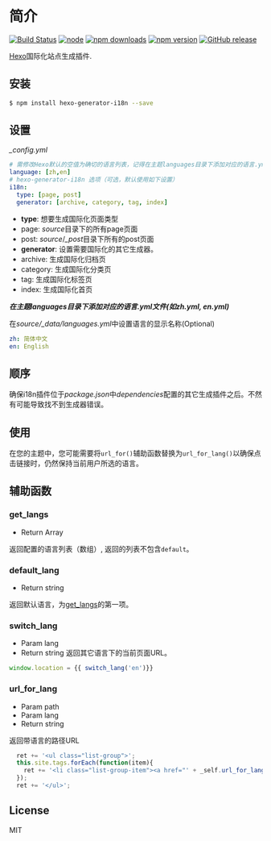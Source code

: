 # 简介

[![Build Status](https://travis-ci.org/Jamling/hexo-generator-i18n.svg?branch=master)](https://travis-ci.org/Jamling/hexo-generator-i18n)
[![node](https://img.shields.io/node/v/hexo-generator-i18n.svg)](https://www.npmjs.com/package/hexo-generator-i18n)
[![npm downloads](https://img.shields.io/npm/dt/hexo-generator-i18n.svg)](https://www.npmjs.com/package/hexo-generator-i18n)
[![npm version](https://img.shields.io/npm/v/hexo-generator-i18n.svg)](https://www.npmjs.com/package/hexo-generator-i18n)
[![GitHub release](https://img.shields.io/github/release/jamling/hexo-generator-i18n.svg)](https://github.com/Jamling/hexo-generator-i18n/releases/latest)

[Hexo]国际化站点生成插件.

## 安装

``` bash
$ npm install hexo-generator-i18n --save
```

## 设置

<var>_config.yml</var>
``` yaml
# 需修改Hexo默认的空值为确切的语言列表，记得在主题languages目录下添加对应的语言.yml文件
language: [zh,en]
# hexo-generator-i18n 选项（可选，默认使用如下设置）
i18n:
  type: [page, post]
  generator: [archive, category, tag, index]
```

- **type**: 想要生成国际化页面类型
 - page: <var>source</var>目录下的所有page页面
 - post: <var>source</var>/<var>_post</var>目录下所有的post页面
- **generator**: 设置需要国际化的其它生成器。
 - archive: 生成国际化归档页
 - category: 生成国际化分类页
 - tag: 生成国际化标签页
 - index: 生成国际化首页

***在主题languages目录下添加对应的语言.yml文件(如zh.yml, en.yml)***
 
在<var>source/_data/languages.yml</var>中设置语言的显示名称(Optional)
```yaml
zh: 简体中文
en: English
```

## 顺序

确保i18n插件位于<var>package.json</var>中<var>dependencies</var>配置的其它生成插件之后。不然有可能导致找不到生成器错误。

## 使用
在您的主题中，您可能需要将`url_for()`辅助函数替换为`url_for_lang()`以确保点击链接时，仍然保持当前用户所选的语言。

## 辅助函数

### get_langs
- Return Array

返回配置的语言列表（数组）, 返回的列表不包含`default`。

### default_lang
- Return string

返回默认语言，为[get_langs](#get_langs)的第一项。

### switch_lang
- Param lang
- Return string
返回其它语言下的当前页面URL。
```js
window.location = {{ switch_lang('en')}}
```

### url_for_lang
- Param path
- Param lang
- Return string

返回带语言的路径URL
```js
  ret += '<ul class="list-group">';
  this.site.tags.forEach(function(item){
    ret += '<li class="list-group-item"><a href="' + _self.url_for_lang(item.path) + '">' + item.name + '</a></li>';
  });
  ret += '</ul>';
```

## License

MIT

[Hexo]: http://hexo.io/
